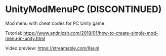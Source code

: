 # UnityModMenuPC (DISCONTINUED)
Mod menu with cheat codes for PC Unity game 

Tutorial: https://www.andnixsh.com/2018/01/how-to-create-simple-mod-menu-in-unity.html

Video preview: https://streamable.com/6sunl
